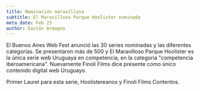 ```yaml
---
title: Nominación maravillosa
subtitle: El Maravilloso Parque Hoolister nominada
meta_date: Feb 23
author: Gastón Armagno
---
```


El Buenos Aires Web Fest anunció las 30 series nominadas y las diferentes categorías. Se presentaron más de 500 y El Maravilloso Parque Hoolister es la única serie web Uruguaya en competencia, en la categoria "competencia iberoamericana". Nuevamente Finoli Films dice presente como único contenido digital web Uruguayo.

Primer Laurel para esta serie, Hoolistereanos y Finoli Films Contentos.
